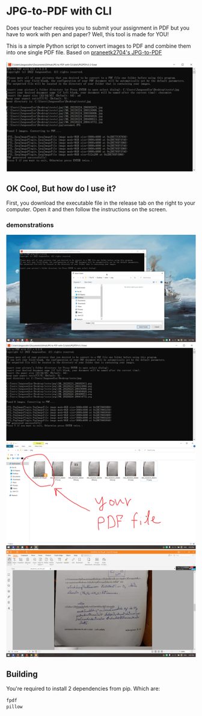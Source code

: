 # JPG-to-PDF with CLI

Does your teacher requires you to submit your assignment in PDF but you have to work with pen and paper? Well, this tool is made for YOU! 

This is a simple Python script to convert images to PDF and combine them into one single PDF file. Based on [praneetk2704's JPG-to-PDF](https://github.com/praneetk2704/JPG-to-PDF)
<br /><br />
![screenshot_1](/pic/demonstration-new.png)

## OK Cool, But how do I use it?
First, you download the executable file in the release tab on the right to your computer. Open it and then follow the instructions on the screen.

### demonstrations
![demo](/pic/how1.png)
![demo](/pic/how2.png)
![demo](/pic/how3.png)
![demo](/pic/how4.png)

## Building
You're required to install 2 dependencies from pip. Which are:
```bash
fpdf
pillow
```



